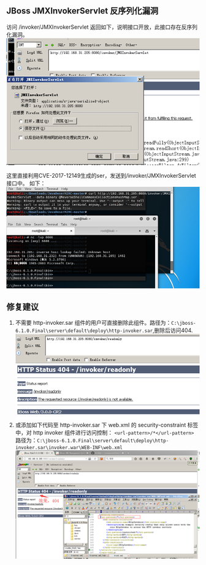 ## JBoss JMXInvokerServlet 反序列化漏洞

访问 /invoker/JMXInvokerServlet
返回如下，说明接口开放，此接口存在反序列化漏洞。
![CVE-2015-7501-01](./pic/CVE-2015-7501-01.png)

这里直接利用CVE-2017-12149生成的ser，发送到/invoker/JMXInvokerServlet接口中。
如下：
![CVE-2015-7501-02](./pic/CVE-2015-7501-02.png)

## 修复建议
1. 不需要 http-invoker.sar 组件的用户可直接删除此组件。路径为：`C:\jboss-6.1.0.Final\server\default\deploy\http-invoker.sar`,删除后访问404.
![CVE-2017-121493](./pic/CVE-2017-121493.png)
2. 或添加如下代码至 http-invoker.sar 下 web.xml 的 security-constraint 标签中，对 http invoker 组件进行访问控制：
`<url-pattern>/*</url-pattern>`
路径为：`C:\jboss-6.1.0.Final\server\default\deploy\http-invoker.sar\invoker.war\WEB-INF\web.xml`
![CVE-2017-121494](./pic/CVE-2017-121494.png)